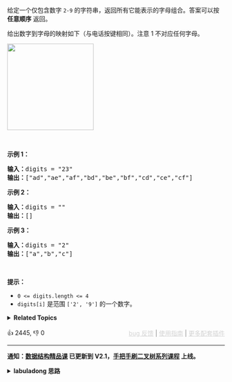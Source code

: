 <p>给定一个仅包含数字&nbsp;<code>2-9</code>&nbsp;的字符串，返回所有它能表示的字母组合。答案可以按 <strong>任意顺序</strong> 返回。</p>

<p>给出数字到字母的映射如下（与电话按键相同）。注意 1 不对应任何字母。</p>

<p><img src="https://assets.leetcode-cn.com/aliyun-lc-upload/uploads/2021/11/09/200px-telephone-keypad2svg.png" style="width: 200px;" /></p>

<p>&nbsp;</p>

<p><strong>示例 1：</strong></p>

<pre>
<strong>输入：</strong>digits = "23"
<strong>输出：</strong>["ad","ae","af","bd","be","bf","cd","ce","cf"]
</pre>

<p><strong>示例 2：</strong></p>

<pre>
<strong>输入：</strong>digits = ""
<strong>输出：</strong>[]
</pre>

<p><strong>示例 3：</strong></p>

<pre>
<strong>输入：</strong>digits = "2"
<strong>输出：</strong>["a","b","c"]
</pre>

<p>&nbsp;</p>

<p><strong>提示：</strong></p>

<ul> 
 <li><code>0 &lt;= digits.length &lt;= 4</code></li> 
 <li><code>digits[i]</code> 是范围 <code>['2', '9']</code> 的一个数字。</li> 
</ul>

<details><summary><strong>Related Topics</strong></summary>哈希表 | 字符串 | 回溯</details><br>

<div>👍 2445, 👎 0<span style='float: right;'><span style='color: gray;'><a href='https://github.com/labuladong/fucking-algorithm/discussions/939' target='_blank' style='color: lightgray;text-decoration: underline;'>bug 反馈</a> | <a href='https://labuladong.gitee.io/article/fname.html?fname=jb插件简介' target='_blank' style='color: lightgray;text-decoration: underline;'>使用指南</a> | <a href='https://labuladong.github.io/algo/images/others/%E5%85%A8%E5%AE%B6%E6%A1%B6.jpg' target='_blank' style='color: lightgray;text-decoration: underline;'>更多配套插件</a></span></span></div>

<div id="labuladong"><hr>

**通知：[数据结构精品课](https://aep.h5.xeknow.com/s/1XJHEO) 已更新到 V2.1，[手把手刷二叉树系列课程](https://aep.xet.tech/s/3YGcq3) 上线。**

<details><summary><strong>labuladong 思路</strong></summary>

## 基本思路

你需要先看前文 [回溯算法详解](https://labuladong.github.io/article/fname.html?fname=回溯算法详解修订版) 和 [回溯算法团灭子集、排列、组合问题](https://labuladong.github.io/article/fname.html?fname=子集排列组合)，然后看这道题就很简单了，无非是回溯算法的运用而已。

组合问题本质上就是遍历一棵回溯树，套用回溯算法代码框架即可。

**标签：[回溯算法](https://mp.weixin.qq.com/mp/appmsgalbum?__biz=MzAxODQxMDM0Mw==&action=getalbum&album_id=2122002916411604996)，[数学](https://mp.weixin.qq.com/mp/appmsgalbum?__biz=MzAxODQxMDM0Mw==&action=getalbum&album_id=2122023604245659649)**

## 解法代码

提示：🟢 标记的是我写的解法代码，🤖 标记的是 chatGPT 翻译的多语言解法代码。如有错误，可以 [点这里](https://github.com/labuladong/fucking-algorithm/issues/1113) 反馈和修正。

<div class="tab-panel"><div class="tab-nav">
<button data-tab-item="cpp" class="tab-nav-button btn " data-tab-group="default" onclick="switchTab(this)">cpp🤖</button>

<button data-tab-item="python" class="tab-nav-button btn " data-tab-group="default" onclick="switchTab(this)">python🤖</button>

<button data-tab-item="java" class="tab-nav-button btn active" data-tab-group="default" onclick="switchTab(this)">java🟢</button>

<button data-tab-item="go" class="tab-nav-button btn " data-tab-group="default" onclick="switchTab(this)">go🤖</button>

<button data-tab-item="javascript" class="tab-nav-button btn " data-tab-group="default" onclick="switchTab(this)">javascript🤖</button>
</div><div class="tab-content">
<div data-tab-item="cpp" class="tab-item " data-tab-group="default"><div class="highlight">

```cpp
// 注意：cpp 代码由 chatGPT🤖 根据我的 java 代码翻译，旨在帮助不同背景的读者理解算法逻辑。
// 本代码已经通过力扣的测试用例，应该可直接成功提交。

class Solution {
    // 每个数字到字母的映射
    vector<string> mapping = {"", "", "abc", "def", "ghi", "jkl", "mno", "pqrs", "tuv", "wxyz"};

    vector<string> res;

public:
    vector<string> letterCombinations(string digits) {
        if (digits.empty()) {
            return res;
        }
        // 从 digits[0] 开始进行回溯
        backtrack(digits, 0, "");
        return res;
    }

    // 回溯算法主函数
    void backtrack(const string& digits, int start, string cur) {
        if (cur.size() == digits.size()) {
            // 到达回溯树底部
            res.push_back(cur);
            return;
        }
        // 回溯算法框架
        for (int i = start; i < digits.size(); i++) {
            int digit = digits[i] - '0';
            for (char c : mapping[digit]) {
                // 做选择
                cur.push_back(c);
                // 递归下一层回溯树
                backtrack(digits, i + 1, cur);
                // 撤销选择
                cur.pop_back();
            }
        }
    }
};
```

</div></div>

<div data-tab-item="python" class="tab-item " data-tab-group="default"><div class="highlight">

```python
# 注意：python 代码由 chatGPT🤖 根据我的 java 代码翻译，旨在帮助不同背景的读者理解算法逻辑。
# 本代码已经通过力扣的测试用例，应该可直接成功提交。

class Solution:
    # 每个数字到字母的映射
    mapping = ["", "", "abc", "def", "ghi", "jkl", "mno", "pqrs", "tuv", "wxyz"]

    def __init__(self):
        self.res = []

    def letterCombinations(self, digits: str) -> List[str]:
        if not digits:
            return self.res
        # 从 digits[0] 开始进行回溯
        self.backtrack(digits, 0, [])
        return self.res

    # 回溯算法主函数
    def backtrack(self, digits: str, start: int, path: List[str]):
        if len(path) == len(digits):
            # 到达回溯树底部
            self.res.append(''.join(path))
            return
        # 回溯算法框架
        for i in range(start, len(digits)):
            digit = int(digits[i])
            for c in self.mapping[digit]:
                # 做选择
                path.append(c)
                # 递归下一层回溯树
                self.backtrack(digits, i + 1, path)
                # 撤销选择
                path.pop()
```

</div></div>

<div data-tab-item="java" class="tab-item active" data-tab-group="default"><div class="highlight">

```java
class Solution {
    // 每个数字到字母的映射
    String[] mapping = new String[] {
            "", "", "abc", "def", "ghi", "jkl", "mno", "pqrs", "tuv", "wxyz"
    };

    List<String> res = new LinkedList<>();

    public List<String> letterCombinations(String digits) {
        if (digits.isEmpty()) {
            return res;
        }
        // 从 digits[0] 开始进行回溯
        backtrack(digits, 0, new StringBuilder());
        return res;
    }

    // 回溯算法主函数
    void backtrack(String digits, int start, StringBuilder sb) {
        if (sb.length() == digits.length()) {
            // 到达回溯树底部
            res.add(sb.toString());
            return;
        }
        // 回溯算法框架
        for (int i = start; i < digits.length(); i++) {
            int digit = digits.charAt(i) - '0';
            for (char c : mapping[digit].toCharArray()) {
                // 做选择
                sb.append(c);
                // 递归下一层回溯树
                backtrack(digits, i + 1, sb);
                // 撤销选择
                sb.deleteCharAt(sb.length() - 1);
            }
        }
    }
}
```

</div></div>

<div data-tab-item="go" class="tab-item " data-tab-group="default"><div class="highlight">

```go
// 注意：go 代码由 chatGPT🤖 根据我的 java 代码翻译，旨在帮助不同背景的读者理解算法逻辑。
// 本代码还未经过力扣测试，仅供参考，如有疑惑，可以参照我写的 java 代码对比查看。

func letterCombinations(digits string) []string {
    mapping := []string{
        "", "", "abc", "def", "ghi", "jkl", "mno", "pqrs", "tuv", "wxyz",
    }
    var res []string
    if len(digits) == 0 {
        return res
    }
    // 从 digits[0] 开始进行回溯
    backtrack(digits, 0, &strings.Builder{}, mapping, &res)
    return res
}

// 回溯算法主函数
func backtrack(digits string, start int, sb *strings.Builder, mapping []string, res *[]string) {
    if sb.Len() == len(digits) {
        // 到达回溯树底部
        *res = append(*res, sb.String())
        return
    }
    // 回溯算法框架
    for i := start; i < len(digits); i++ {
        digit := digits[i] - '0'
        for _, c := range mapping[digit] {
            // 做选择
            sb.WriteRune(c)
            // 递归下一层回溯树
            backtrack(digits, i+1, sb, mapping, res)
            // 撤销选择
            sb.Truncate(sb.Len() - 1)
        }
    }
}
```

</div></div>

<div data-tab-item="javascript" class="tab-item " data-tab-group="default"><div class="highlight">

```javascript
// 注意：javascript 代码由 chatGPT🤖 根据我的 java 代码翻译，旨在帮助不同背景的读者理解算法逻辑。
// 本代码已经通过力扣的测试用例，应该可直接成功提交。

var letterCombinations = function(digits) {
    // 每个数字到字母的映射
    const mapping = ["", "", "abc", "def", "ghi", "jkl", "mno", "pqrs", "tuv", "wxyz"];

    const res = [];

    function backtrack(start, sb) {
        if (sb.length === digits.length) {
            // 到达回溯树底部
            res.push(sb.join(''));
            return;
        }
        // 回溯算法框架
        for (let i = start; i < digits.length; i++) {
            const digit = digits.charAt(i) - '0';
            for (const c of mapping[digit]) {
                // 做选择
                sb.push(c);
                // 递归下一层回溯树
                backtrack(i + 1, sb);
                // 撤销选择
                sb.pop();
            }
        }
    }

    if (digits.length === 0) {
        return res;
    }
    // 从 digits[0] 开始进行回溯
    backtrack(0, []);
    return res;
};
```

</div></div>
</div></div>

</details>
</div>



